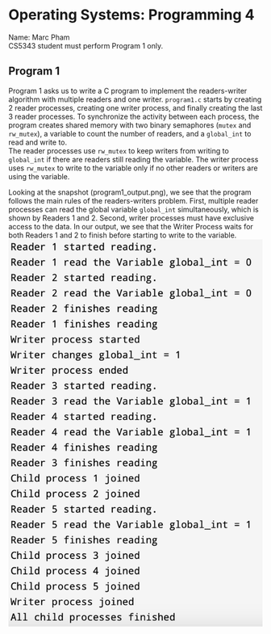 # Operating Systems: Programming 4
Name: Marc Pham  
CS5343 student must perform Program 1 only.
## Program 1
Program 1 asks us to write a C program to implement the readers-writer algorithm with multiple readers and one writer. `program1.c` starts by creating 2 reader processes, creating one writer process, and finally creating the last 3 reader processes. To synchronize the activity between each process, the program creates shared memory with two binary semaphores (`mutex` and `rw_mutex`), a variable to count the number of readers, and a `global_int` to read and write to.  
The reader processes use `rw_mutex` to keep writers from writing to `global_int` if there are readers still reading the variable. The writer process uses `rw_mutex` to write to the variable only if no other readers or writers are using the variable.

Looking at the snapshot (program1_output.png), we see that the program follows the main rules of the readers-writers problem. First, multiple reader processes can read the global variable `global_int` simultaneously, which is shown by Readers 1 and 2. Second, writer processes must have exclusive access to the data. In our output, we see that the Writer Process waits for both Readers 1 and 2 to finish before starting to write to the variable.
![plot](program1_output.png)

